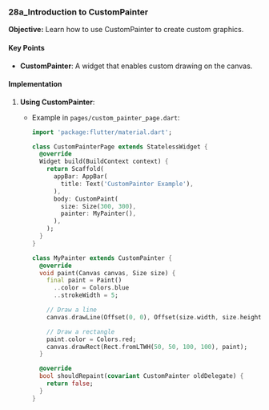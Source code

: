 ### 28a_Introduction to CustomPainter

**Objective:** Learn how to use CustomPainter to create custom graphics.

#### Key Points

- **CustomPainter**: A widget that enables custom drawing on the canvas.

#### Implementation

1. **Using CustomPainter**:
   - Example in `pages/custom_painter_page.dart`:

     ```dart
     import 'package:flutter/material.dart';

     class CustomPainterPage extends StatelessWidget {
       @override
       Widget build(BuildContext context) {
         return Scaffold(
           appBar: AppBar(
             title: Text('CustomPainter Example'),
           ),
           body: CustomPaint(
             size: Size(300, 300),
             painter: MyPainter(),
           ),
         );
       }
     }

     class MyPainter extends CustomPainter {
       @override
       void paint(Canvas canvas, Size size) {
         final paint = Paint()
           ..color = Colors.blue
           ..strokeWidth = 5;

         // Draw a line
         canvas.drawLine(Offset(0, 0), Offset(size.width, size.height), paint);

         // Draw a rectangle
         paint.color = Colors.red;
         canvas.drawRect(Rect.fromLTWH(50, 50, 100, 100), paint);
       }

       @override
       bool shouldRepaint(covariant CustomPainter oldDelegate) {
         return false;
       }
     }
     ```
